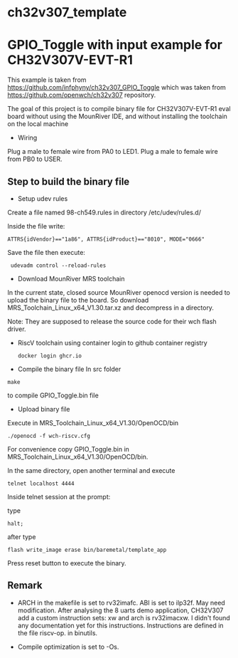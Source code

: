 # ch32v307_template


# GPIO_Toggle with input example for CH32V307V-EVT-R1

This example is taken from https://github.com/infphyny/ch32v307_GPIO_Toggle 
which was taken from https://github.com/openwch/ch32v307 repository.

The goal of this project is to compile binary file for CH32V307V-EVT-R1 eval board without using the MounRiver IDE, and without installing the toolchain on the local machine

* Wiring

Plug a male to female wire from PA0 to LED1.
Plug a male to female wire from PB0 to USER. 

## Step to build the binary file

* Setup udev rules

Create a file named 98-ch549.rules in directory /etc/udev/rules.d/

Inside the file write:
```
ATTRS{idVendor}=="1a86", ATTRS{idProduct}=="8010", MODE="0666"
```
Save the file then execute:

```
 udevadm control --reload-rules
```
* Download MounRiver MRS toolchain

In the current state, closed source MounRiver openocd version is needed to
upload the binary file to the board. So download MRS_Toolchain_Linux_x64_V1.30.tar.xz and decompress in a directory.

Note: They are supposed to release the source code for their wch flash driver.




* RiscV toolchain using container
  login to github container registry
  ```
  docker login ghcr.io
  ```
  


* Compile the binary file
In src folder
```
make
```
to compile GPIO_Toggle.bin file


* Upload binary file

Execute in MRS_Toolchain_Linux_x64_V1.30/OpenOCD/bin  
```
./openocd -f wch-riscv.cfg

```

For convenience copy GPIO_Toggle.bin in MRS_Toolchain_Linux_x64_V1.30/OpenOCD/bin.

In the same directory, open another terminal and execute

```
telnet localhost 4444

```
Inside telnet session at the prompt:

type
```
halt;
```
after type
```
flash write_image erase bin/baremetal/template_app
```
Press reset button to execute the binary.



## Remark

* ARCH in the makefile is set to rv32imafc. ABI is set to ilp32f. May need modification. After analysing the 8 uarts demo application, CH32V307 add a custom instruction sets: xw and arch is rv32imacxw. I didn't found any documentation yet for this instructions. Instructions are defined in the file riscv-op. in binutils.

* Compile optimization is set to -Os.

<!--

* There are two start files [startup_ch32v30x_D8.S](startup_ch32v30x_D8.S) and [startup_ch32v30x_D8C.S](startup_ch32v30x_D8C.S) . This project use startup_ch32v30x_D8C.S . If example don't work, modify Makefile to try with startup_ch32v30x_D8.S

-->

<!--
* The [riscv ld script](Link.ld) set the flash size to 288K and ram size to 32k. According to datasheet V307 mcu have 256K flash and 64k ram. May need to modify Link.ld accordingly.
-->
